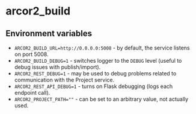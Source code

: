 # arcor2_build

## Environment variables

- `ARCOR2_BUILD_URL=http://0.0.0.0:5008` - by default, the service listens on port 5008.
- `ARCOR2_BUILD_DEBUG=1` - switches logger to the `DEBUG` level (useful to debug issues with publish/import).
- `ARCOR2_REST_DEBUG=1` - may be used to debug problems related to communication with the Project service.
- `ARCOR2_REST_API_DEBUG=1` - turns on Flask debugging (logs each endpoint call).
- `ARCOR2_PROJECT_PATH=""` - can be set to an arbitrary value, not actually used.